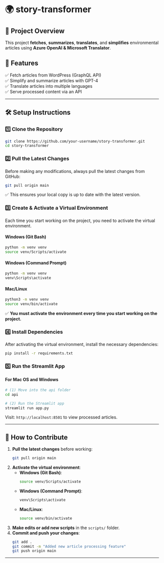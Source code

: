 # 🌍 story-transformer

## 🚀 Project Overview
This project **fetches**, **summarizes**, **translates**, and **simplifies** environmental articles using **Azure OpenAI & Microsoft Translator**.

## 📌 Features
✅ Fetch articles from WordPress (GraphQL API)  
✅ Simplify and summarize articles with GPT-4  
✅ Translate articles into multiple languages  
✅ Serve processed content via an API  

---

## 🛠️ **Setup Instructions**
### **1️⃣ Clone the Repository**
```bash
git clone https://github.com/your-username/story-transformer.git
cd story-transformer
```

### **2️⃣ Pull the Latest Changes**
Before making any modifications, always pull the latest changes from GitHub:
```bash
git pull origin main
```
✅ This ensures your local copy is up to date with the latest version.

### **3️⃣ Create & Activate a Virtual Environment**
Each time you start working on the project, you need to activate the virtual environment.

#### **Windows (Git Bash)**
```bash
python -m venv venv
source venv/Scripts/activate
```

#### **Windows (Command Prompt)**
```bash
python -m venv venv
venv\Scripts\activate
```

#### **Mac/Linux**
```bash
python3 -m venv venv
source venv/bin/activate
```

✅ **You must activate the environment every time you start working on the project.**

### **4️⃣ Install Dependencies**
After activating the virtual environment, install the necessary dependencies:
```bash
pip install -r requirements.txt
```

### **5️⃣ Run the Streamlit App**
#### **For Mac OS and Windows**
```bash
# (1) Move into the api folder
cd api

# (2) Run the Streamlit app
streamlit run app.py
```
Visit: `http://localhost:8501` to view processed articles.

---

## 🤝 **How to Contribute**
1. **Pull the latest changes** before working:
   ```bash
   git pull origin main
   ```
2. **Activate the virtual environment**:
   - **Windows (Git Bash)**:
     ```bash
     source venv/Scripts/activate
     ```
   - **Windows (Command Prompt)**:
     ```bash
     venv\Scripts\activate
     ```
   - **Mac/Linux**:
     ```bash
     source venv/bin/activate
     ```
3. **Make edits or add new scripts** in the `scripts/` folder.
4. **Commit and push your changes**:
   ```bash
   git add .
   git commit -m "Added new article processing feature"
   git push origin main
   ```

---
